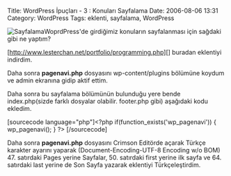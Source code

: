 Title: WordPress İpuçları - 3 : Konuları Sayfalama
Date: 2006-08-06 13:31
Category: WordPress
Tags: eklenti, sayfalama, WordPress

![Sayfalama][]WoprdPress'de girdiğimiz konuların sayfalanması için
sağdaki gibi ne yaptım?

[http://www.lesterchan.net/portfolio/programming.php][] buradan
eklentiyi indirdim.

Daha sonra **pagenavi.php** dosyasını wp-content/plugins bölümüne koydum
ve admin ekranına gidip aktif ettim.

Daha sonra bu sayfalama bölümünün bulunduğu yere bende index.php(sizde
farklı dosyalar olabilir. footer.php gibi) aşağıdaki kodu ekledim.

[sourcecode language="php"]\<?php if(function\_exists('wp\_pagenavi')) {
wp\_pagenavi(); } ?\> [/sourcecode]

Daha sonra **pagenavi.php** dosyasını Crimson Editörde açarak Türkçe
karakter ayarını yaparak (Document-Encoding-UTF-8 Encoding w/o BOM) 47.
satırdaki Pages yerine Sayfalar, 50. satırdaki first yerine ilk sayfa ve
64. satırdaki last yerine de Son Sayfa yazarak eklentiyi
Türkçeleştirdim.

</p>

  [Sayfalama]: http://www.fatihhayrioglu.com/images/sayfalama.gif
  [http://www.lesterchan.net/portfolio/programming.php]: http://www.lesterchan.net/portfolio/programming.php
